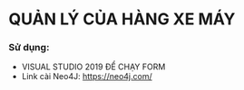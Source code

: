 # QUẢN LÝ CỦA HÀNG XE MÁY
### Sử dụng: 
 -  VISUAL STUDIO 2019 ĐỂ CHẠY FORM
 -  Link cài Neo4J: https://neo4j.com/ 
 

